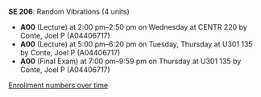 **SE 206**: Random Vibrations (4 units)

- **A00** (Lecture) at 2:00 pm–2:50 pm on Wednesday at CENTR 220 by Conte, Joel P (A04406717)
- **A00** (Lecture) at 5:00 pm–6:20 pm on Tuesday, Thursday at U301 135 by Conte, Joel P (A04406717)
- **A00** (Final Exam) at 7:00 pm–9:59 pm on Thursday at U301 135 by Conte, Joel P (A04406717)

[Enrollment numbers over time](./SE206.tsv)
